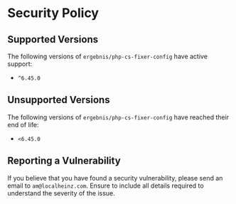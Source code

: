 # Security Policy

## Supported Versions

The following versions of `ergebnis/php-cs-fixer-config` have active support:

- `^6.45.0`

## Unsupported Versions

The following versions of `ergebnis/php-cs-fixer-config` have reached their end of life:

- `<6.45.0`

## Reporting a Vulnerability

If you believe that you have found a security vulnerability, please send an email to `am@localheinz.com`. Ensure to include all details required to understand the severity of the issue.
